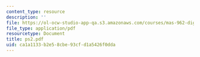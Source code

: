 ```yaml
---
content_type: resource
description: ''
file: https://ol-ocw-studio-app-qa.s3.amazonaws.com/courses/mas-962-digital-typography-fall-1997/ca1a1133b2e58cbe93cfd1a5426f0dda_ps2.pdf
file_type: application/pdf
resourcetype: Document
title: ps2.pdf
uid: ca1a1133-b2e5-8cbe-93cf-d1a5426f0dda
---
```

